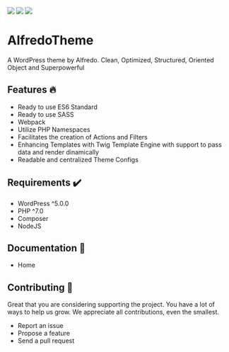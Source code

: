 ![](https://img.shields.io/badge/version-v1.0.0-green) ![](https://img.shields.io/badge/php-^7.0.0-blue) ![](https://img.shields.io/badge/nodejs-^14.0-green)

# AlfredoTheme

A WordPress theme by Alfredo.
Clean, Optimized, Structured, Oriented Object and Superpowerful

## Features :fire:

- Ready to use ES6 Standard
- Ready to use SASS
- Webpack
- Utilize PHP Namespaces
- Facilitates the creation of Actions and Filters
- Enhancing Templates with Twig Template Engine with support to pass data and render dinamically
- Readable and centralized Theme Configs

## Requirements :heavy_check_mark:

- WordPress ^5.0.0
- PHP ^7.0
- Composer
- NodeJS

## Documentation :blue_book:

- Home

## Contributing :handshake:

Great that you are considering supporting the project. You have a lot of ways to help us grow. We appreciate all contributions, even the smallest.

- Report an issue
- Propose a feature
- Send a pull request
